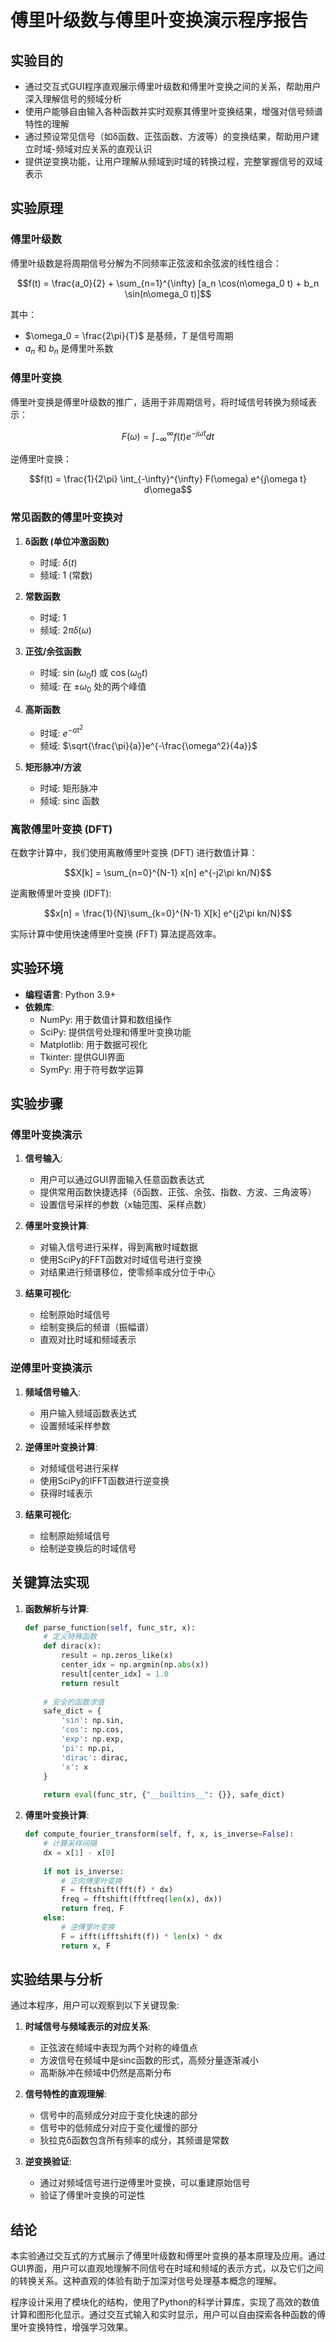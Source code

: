 # 傅里叶级数与傅里叶变换演示程序报告

## 实验目的

- 通过交互式GUI程序直观展示傅里叶级数和傅里叶变换之间的关系，帮助用户深入理解信号的频域分析
- 使用户能够自由输入各种函数并实时观察其傅里叶变换结果，增强对信号频谱特性的理解
- 通过预设常见信号（如δ函数、正弦函数、方波等）的变换结果，帮助用户建立时域-频域对应关系的直观认识
- 提供逆变换功能，让用户理解从频域到时域的转换过程，完整掌握信号的双域表示

## 实验原理

### 傅里叶级数

傅里叶级数是将周期信号分解为不同频率正弦波和余弦波的线性组合：

$$f(t) = \frac{a_0}{2} + \sum_{n=1}^{\infty} [a_n \cos(n\omega_0 t) + b_n \sin(n\omega_0 t)]$$

其中：
- $\omega_0 = \frac{2\pi}{T}$ 是基频，$T$ 是信号周期
- $a_n$ 和 $b_n$ 是傅里叶系数

### 傅里叶变换

傅里叶变换是傅里叶级数的推广，适用于非周期信号，将时域信号转换为频域表示：

$$F(\omega) = \int_{-\infty}^{\infty} f(t) e^{-j\omega t} dt$$

逆傅里叶变换：

$$f(t) = \frac{1}{2\pi} \int_{-\infty}^{\infty} F(\omega) e^{j\omega t} d\omega$$

### 常见函数的傅里叶变换对

1. **δ函数 (单位冲激函数)**
   - 时域: $\delta(t)$
   - 频域: $1$ (常数)

2. **常数函数**
   - 时域: $1$
   - 频域: $2\pi\delta(\omega)$

3. **正弦/余弦函数**
   - 时域: $\sin(\omega_0 t)$ 或 $\cos(\omega_0 t)$
   - 频域: 在 $\pm\omega_0$ 处的两个峰值

4. **高斯函数**
   - 时域: $e^{-at^2}$
   - 频域: $\sqrt{\frac{\pi}{a}}e^{-\frac{\omega^2}{4a}}$

5. **矩形脉冲/方波**
   - 时域: 矩形脉冲
   - 频域: $\text{sinc}$ 函数

### 离散傅里叶变换 (DFT)

在数字计算中，我们使用离散傅里叶变换 (DFT) 进行数值计算：

$$X[k] = \sum_{n=0}^{N-1} x[n] e^{-j2\pi kn/N}$$

逆离散傅里叶变换 (IDFT):

$$x[n] = \frac{1}{N}\sum_{k=0}^{N-1} X[k] e^{j2\pi kn/N}$$

实际计算中使用快速傅里叶变换 (FFT) 算法提高效率。

## 实验环境

- **编程语言**: Python 3.9+
- **依赖库**:
  - NumPy: 用于数值计算和数组操作
  - SciPy: 提供信号处理和傅里叶变换功能
  - Matplotlib: 用于数据可视化
  - Tkinter: 提供GUI界面
  - SymPy: 用于符号数学运算

## 实验步骤

### 傅里叶变换演示

1. **信号输入**:
   - 用户可以通过GUI界面输入任意函数表达式
   - 提供常用函数快捷选择（δ函数、正弦、余弦、指数、方波、三角波等）
   - 设置信号采样的参数（x轴范围、采样点数）

2. **傅里叶变换计算**:
   - 对输入信号进行采样，得到离散时域数据
   - 使用SciPy的FFT函数对时域信号进行变换
   - 对结果进行频谱移位，使零频率成分位于中心

3. **结果可视化**:
   - 绘制原始时域信号
   - 绘制变换后的频谱（振幅谱）
   - 直观对比时域和频域表示

### 逆傅里叶变换演示

1. **频域信号输入**:
   - 用户输入频域函数表达式
   - 设置频域采样参数

2. **逆傅里叶变换计算**:
   - 对频域信号进行采样
   - 使用SciPy的IFFT函数进行逆变换
   - 获得时域表示

3. **结果可视化**:
   - 绘制原始频域信号
   - 绘制逆变换后的时域信号

## 关键算法实现

1. **函数解析与计算**:
   ```python
   def parse_function(self, func_str, x):
       # 定义特殊函数
       def dirac(x):
           result = np.zeros_like(x)
           center_idx = np.argmin(np.abs(x))
           result[center_idx] = 1.0
           return result
           
       # 安全的函数求值
       safe_dict = {
           'sin': np.sin,
           'cos': np.cos,
           'exp': np.exp,
           'pi': np.pi,
           'dirac': dirac,
           'x': x
       }
       
       return eval(func_str, {"__builtins__": {}}, safe_dict)
   ```

2. **傅里叶变换计算**:
   ```python
   def compute_fourier_transform(self, f, x, is_inverse=False):
       # 计算采样间隔
       dx = x[1] - x[0]
       
       if not is_inverse:
           # 正向傅里叶变换
           F = fftshift(fft(f) * dx)
           freq = fftshift(fftfreq(len(x), dx))
           return freq, F
       else:
           # 逆傅里叶变换
           F = ifft(ifftshift(f)) * len(x) * dx
           return x, F
   ```

## 实验结果与分析

通过本程序，用户可以观察到以下关键现象:

1. **时域信号与频域表示的对应关系**:
   - 正弦波在频域中表现为两个对称的峰值点
   - 方波信号在频域中是sinc函数的形式，高频分量逐渐减小
   - 高斯脉冲在频域中仍然是高斯分布

2. **信号特性的直观理解**:
   - 信号中的高频成分对应于变化快速的部分
   - 信号中的低频成分对应于变化缓慢的部分
   - 狄拉克δ函数包含所有频率的成分，其频谱是常数

3. **逆变换验证**:
   - 通过对频域信号进行逆傅里叶变换，可以重建原始信号
   - 验证了傅里叶变换的可逆性

## 结论

本实验通过交互式的方式展示了傅里叶级数和傅里叶变换的基本原理及应用。通过GUI界面，用户可以直观地理解不同信号在时域和频域的表示方式，以及它们之间的转换关系。这种直观的体验有助于加深对信号处理基本概念的理解。

程序设计采用了模块化的结构，使用了Python的科学计算库，实现了高效的数值计算和图形化显示。通过交互式输入和实时显示，用户可以自由探索各种函数的傅里叶变换特性，增强学习效果。
